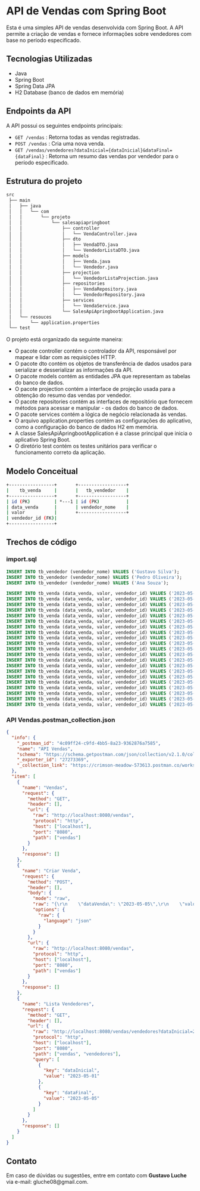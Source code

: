 # API de Vendas com Spring Boot

Esta é uma simples API de vendas desenvolvida com Spring Boot. A API permite a criação de vendas e fornece informações sobre vendedores com base no período especificado.

## Tecnologias Utilizadas

- Java
- Spring Boot
- Spring Data JPA
- H2 Database (banco de dados em memória)

## Endpoints da API

A API possui os seguintes endpoints principais:

- `GET /vendas` : Retorna todas as vendas registradas.
- `POST /vendas` : Cria uma nova venda.
- `GET /vendas/vendedores?dataInicial={dataInicial}&dataFinal={dataFinal}` : Retorna um resumo das vendas por vendedor para o período especificado.

## Estrutura do projeto

```bash
src
 ├── main
 │   ├── java
 │   │   └── com
 │   │       └── projeto
 │   │           └── salesapiapringboot
 │   │               ├── controller
 │   │               │   └── VendaController.java
 │   │               ├── dto
 │   │               │   ├── VendaDTO.java
 │   │               │   └── VendedorListaDTO.java
 │   │               ├── models
 │   │               │   ├── Venda.java
 │   │               │   └── Vendedor.java
 │   │               ├── projection
 │   │               │   └── VendedorListaProjection.java
 │   │               ├── repositories
 │   │               │   ├── VendaRepository.java
 │   │               │   └── VendedorRepository.java
 │   │               ├── services
 │   │               │   └── VendaService.java
 │   │               └── SalesApiApringbootApplication.java
 │   └── resouces
 │       └── application.properties
 └── test
```

O projeto está organizado da seguinte maneira:

- O pacote controller contém o controlador da API, responsável por mapear e lidar com as requisições HTTP.
- O pacote dto contém os objetos de transferência de dados usados para serializar e desserializar as informações da API.
- O pacote models contém as entidades JPA que representam as tabelas do banco de dados.
- O pacote projection contém a interface de projeção usada para a obtenção do resumo das vendas por vendedor.
- O pacote repositories contém as interfaces de repositório que fornecem métodos para acessar e manipular - os dados do banco de dados.
- O pacote services contém a lógica de negócio relacionada às vendas.
- O arquivo application.properties contém as configurações do aplicativo, como a configuração do banco de dados H2 em memória.
- A classe SalesApiApringbootApplication é a classe principal que inicia o aplicativo Spring Boot.
- O diretório test contém os testes unitários para verificar o funcionamento correto da aplicação.

## Modelo Conceitual

```bash
+-----------------+       +------------------+
|    tb_venda     |       |   tb_vendedor    |
+-----------------+       +------------------+
| id (PK)         | *---1 | id (PK)          |
| data_venda      |       | vendedor_nome    |
| valor           |       +------------------+
| vendedor_id (FK)|
+-----------------+
```

## Trechos de código

### import.sql

```sql
INSERT INTO tb_vendedor (vendedor_nome) VALUES ('Gustavo Silva');
INSERT INTO tb_vendedor (vendedor_nome) VALUES ('Pedro Oliveira');
INSERT INTO tb_vendedor (vendedor_nome) VALUES ('Ana Souza');

INSERT INTO tb_venda (data_venda, valor, vendedor_id) VALUES ('2023-05-01', 100.50, 1);
INSERT INTO tb_venda (data_venda, valor, vendedor_id) VALUES ('2023-05-02', 75.20, 2);
INSERT INTO tb_venda (data_venda, valor, vendedor_id) VALUES ('2023-05-03', 230.80, 3);
INSERT INTO tb_venda (data_venda, valor, vendedor_id) VALUES ('2023-05-04', 150.00, 3);
INSERT INTO tb_venda (data_venda, valor, vendedor_id) VALUES ('2023-05-05', 320.75, 1);
INSERT INTO tb_venda (data_venda, valor, vendedor_id) VALUES ('2023-05-01', 85.60, 1);
INSERT INTO tb_venda (data_venda, valor, vendedor_id) VALUES ('2023-05-02', 200.00, 2);
INSERT INTO tb_venda (data_venda, valor, vendedor_id) VALUES ('2023-05-03', 180.90, 3);
INSERT INTO tb_venda (data_venda, valor, vendedor_id) VALUES ('2023-05-04', 50.30, 1);
INSERT INTO tb_venda (data_venda, valor, vendedor_id) VALUES ('2023-05-05', 120.70, 2);
INSERT INTO tb_venda (data_venda, valor, vendedor_id) VALUES ('2023-05-01', 300.25, 1);
INSERT INTO tb_venda (data_venda, valor, vendedor_id) VALUES ('2023-05-02', 90.40, 2);
INSERT INTO tb_venda (data_venda, valor, vendedor_id) VALUES ('2023-05-03', 175.60, 3);
INSERT INTO tb_venda (data_venda, valor, vendedor_id) VALUES ('2023-05-04', 210.00, 1);
INSERT INTO tb_venda (data_venda, valor, vendedor_id) VALUES ('2023-05-05', 280.80, 2);
INSERT INTO tb_venda (data_venda, valor, vendedor_id) VALUES ('2023-05-01', 64.90, 1);
INSERT INTO tb_venda (data_venda, valor, vendedor_id) VALUES ('2023-05-02', 190.50, 2);
INSERT INTO tb_venda (data_venda, valor, vendedor_id) VALUES ('2023-05-03', 150.20, 3);
INSERT INTO tb_venda (data_venda, valor, vendedor_id) VALUES ('2023-05-04', 40.80, 2);
INSERT INTO tb_venda (data_venda, valor, vendedor_id) VALUES ('2023-05-05', 135.70, 3);
INSERT INTO tb_venda (data_venda, valor, vendedor_id) VALUES ('2023-05-01', 1000.00, 1);
```

### API Vendas.postman_collection.json

```json
{
  "info": {
    "_postman_id": "4c09ff24-c9fd-4bb5-8a23-9362876a7585",
    "name": "API Vendas",
    "schema": "https://schema.getpostman.com/json/collection/v2.1.0/collection.json",
    "_exporter_id": "27273369",
    "_collection_link": "https://crimson-meadow-573613.postman.co/workspace/API-Venda~98caf18f-257f-4d73-b6eb-fd6e8d64e5f4/collection/27273369-4c09ff24-c9fd-4bb5-8a23-9362876a7585?action=share&creator=27273369&source=collection_link"
  },
  "item": [
    {
      "name": "Vendas",
      "request": {
        "method": "GET",
        "header": [],
        "url": {
          "raw": "http://localhost:8080/vendas",
          "protocol": "http",
          "host": ["localhost"],
          "port": "8080",
          "path": ["vendas"]
        }
      },
      "response": []
    },
    {
      "name": "Criar Venda",
      "request": {
        "method": "POST",
        "header": [],
        "body": {
          "mode": "raw",
          "raw": "{\r\n    \"dataVenda\": \"2023-05-05\",\r\n    \"valor\": 100.0,\r\n    \"vendedorId\": 3\r\n}",
          "options": {
            "raw": {
              "language": "json"
            }
          }
        },
        "url": {
          "raw": "http://localhost:8080/vendas",
          "protocol": "http",
          "host": ["localhost"],
          "port": "8080",
          "path": ["vendas"]
        }
      },
      "response": []
    },
    {
      "name": "Lista Vendedores",
      "request": {
        "method": "GET",
        "header": [],
        "url": {
          "raw": "http://localhost:8080/vendas/vendedores?dataInicial=2023-05-01&dataFinal=2023-05-05",
          "protocol": "http",
          "host": ["localhost"],
          "port": "8080",
          "path": ["vendas", "vendedores"],
          "query": [
            {
              "key": "dataInicial",
              "value": "2023-05-01"
            },
            {
              "key": "dataFinal",
              "value": "2023-05-05"
            }
          ]
        }
      },
      "response": []
    }
  ]
}
```

## Contato

Em caso de dúvidas ou sugestões, entre em contato com **Gustavo Luche** via e-mail: gluche08&#64;gmail.com.